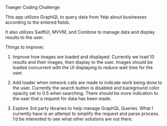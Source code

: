 Traeger Coding Challenge

This app utilizes GraphQL to query data from Yelp about businesses according to the entered fields.

It also utilizes SwiftUI, MVVM, and Combine to manage data and display results to the user.

Things to Improve:

1. Improve how images are loaded and displayed.
Currently we load 10 results and their images, then display to the user.
Images should be loaded concurrent with the UI displaying to reduce wait time for the user.

2. Add loader when network calls are made to indicate work being done to the user.
Currently the search button is disabled and background color opacity set to 0.5 when searching.
There should be more indication to the user that a request for data has been made.

3. Explore 3rd party libraries to help manage GraphQL Queries.
What I currently have is an attempt to simplify the request and parse process.
I'd be interested to see what other solutions are out there.
